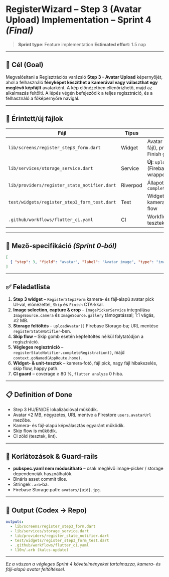 # RegisterWizard – Step 3 (Avatar Upload) Implementation – Sprint 4 *(Final)*

> **Sprint type**: Feature implementation
> **Estimated effort**: 1.5 nap

---

## 🎯 Cél (Goal)

Megvalósítani a Regisztrációs varázsló **Step 3 – Avatar Upload** képernyőjét, ahol a felhasználó **fényképet készíthet a kamerával vagy választhat egy meglévő képfájlt** avatarként. A kép előnézetben ellenőrizhető, majd az alkalmazás feltölti. A lépés végén befejeződik a teljes regisztráció, és a felhasználó a főképernyőre navigál.

---

## 📂 Érintett/új fájlok

| Fájl                                         | Típus    | Leírás                                                       |
| -------------------------------------------- | -------- | ------------------------------------------------------------ |
| `lib/screens/register_step3_form.dart`       | Widget   | Avatar picker (kamera / fájl), preview, Skip / Finish gombok |
| `lib/services/storage_service.dart`          | Service  | **Új**: `uploadAvatar(File)` (Firebase Storage wrapper)      |
| `lib/providers/register_state_notifier.dart` | Riverpod | Állapot frissítés, `completeRegistration()`                  |
| `test/widgets/register_step3_form_test.dart` | Test     | Widget-tesztek kamera/fájl pick + skip flow                  |
| `.github/workflows/flutter_ci.yaml`          | CI       | Workflow-bővítés az új tesztekhez                            |

---

## 📑 Mező-specifikáció *(Sprint 0-ból)*

```json
[
  { "step": 3, "field": "avatar", "label": "Avatar image", "type": "image", "validation": "optional, ≤2 MB, square" }
]
```

---

## ✅ Feladatlista

1. **Step 3 widget** – `RegisterStep3Form` kamera‑ és fájl‑alapú avatar pick UI‑val, előnézettel, `Skip` és `Finish` CTA‑kkal.
2. **Image selection, capture & crop** – `ImagePickerService` integrálása `ImageSource.camera` és `ImageSource.gallery` támogatással; 1:1 vágás, ≤2 MB.
3. **Storage feltöltés** – `uploadAvatar()` Firebase Storage‑ba; URL mentése `registerStateNotifier`‑ben.
4. **Skip flow** – Skip gomb esetén képfeltöltés nélkül folytatódjon a regisztráció.
5. **Végleges regisztráció** – `registerStateNotifier.completeRegistration()`, majd `context.goNamed(AppRoute.home)`.
6. **Widget‑ & unit‑tesztek** – kamera‑fotó, fájl pick, nagy fájl hibakezelés, skip flow, happy path.
7. **CI guard** – coverage ≥ 80 %, `flutter analyze` 0 hiba.

---

## 📋 Definition of Done

* Step 3 HU/EN/DE lokalizációval működik.
* Avatar ≤2 MB, négyzetes, URL mentve a Firestore `users.avatarUrl` mezőbe.
* Kamera‑ és fájl‑alapú képválasztás egyaránt működik.
* Skip flow is működik.
* CI zöld (tesztek, lint).

---

## 🚧 Korlátozások & Guard‑rails

* **pubspec.yaml nem módosítható** – csak meglévő image‑picker / storage dependenciák használhatók.
* Bináris asset commit tilos.
* Stringek `.arb`‑ba.
* Firebase Storage path: `avatars/{uid}.jpg`.

---

## 🔄 Output (Codex → Repo)

```yaml
outputs:
  - lib/screens/register_step3_form.dart
  - lib/services/storage_service.dart
  - lib/providers/register_state_notifier.dart
  - test/widgets/register_step3_form_test.dart
  - .github/workflows/flutter_ci.yaml
  - l10n/.arb (kulcs-update)
```

---

*Ez a vászon a végleges Sprint 4 követelményeket tartalmazza, kamera‑ és fájl‑alapú avatar feltöltéssel.*
